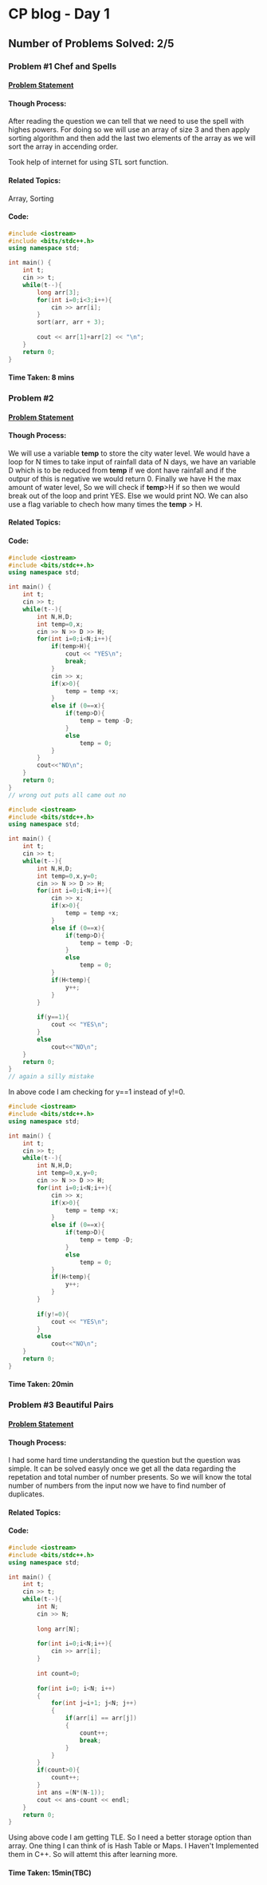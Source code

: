 # CP blog - Day 1
## Number of Problems Solved: 2/5

### Problem #1 Chef and Spells
#### [Problem Statement](https://www.codechef.com/LTIME98C/problems/CHFSPL)
#### Though Process:

After reading the question we can tell that we need to use the spell with highes powers. For doing so we will use an array of size 3 and then apply sorting algorithm and then add the last two elements of the array as we will sort the array in accending order.

Took help of internet for using STL sort function.
#### Related Topics:
Array, Sorting
#### Code:
```c++
#include <iostream>
#include <bits/stdc++.h>
using namespace std;

int main() {
	int t;
	cin >> t;
	while(t--){
	    long arr[3];
	    for(int i=0;i<3;i++){
	        cin >> arr[i];
	    }
	    sort(arr, arr + 3);
	    
	    cout << arr[1]+arr[2] << "\n";
	}
	return 0;
}
```
#### Time Taken: 8 mins

### Problem #2
#### [Problem Statement](https://www.codechef.com/LTIME98C/problems/REDALERT)
#### Though Process:
We will use a variable **temp** to store the city water level. We would have a loop for N times to take input of rainfall data of N days, we have an variable D which is to be reduced from **temp** if we dont have rainfall and if the outpur of this is negative we would return 0. Finally we have H the max amount of water level, So we will check if **temp**>H if so then we would break out of the loop and print YES. Else we would print NO. We can also use a flag variable to chech how many times the **temp** > H.
#### Related Topics:
#### Code:
```c++
#include <iostream>
#include <bits/stdc++.h>
using namespace std;

int main() {
	int t;
	cin >> t;
	while(t--){
	    int N,H,D;
	    int temp=0,x;
	    cin >> N >> D >> H;
	    for(int i=0;i<N;i++){
	        if(temp>H){
	            cout << "YES\n";
	            break;
	        }
            cin >> x;
            if(x>0){
                temp = temp +x;
            }
            else if (0==x){
                if(temp>D){
                    temp = temp -D;
                }
                else 
                    temp = 0;
            }
	    }
	    cout<<"NO\n";
	}
	return 0;
}
// wrong out puts all came out no
```
```c++
#include <iostream>
#include <bits/stdc++.h>
using namespace std;

int main() {
	int t;
	cin >> t;
	while(t--){
	    int N,H,D;
	    int temp=0,x,y=0;
	    cin >> N >> D >> H;
	    for(int i=0;i<N;i++){
            cin >> x;
            if(x>0){
                temp = temp +x;
            }
            else if (0==x){
                if(temp>D){
                    temp = temp -D;
                }
                else 
                    temp = 0;
            }
            if(H<temp){
                y++;
            }
	    }
	    
	    if(y==1){
	        cout << "YES\n";
	    }
	    else
	        cout<<"NO\n";
	}
	return 0;
}
// again a silly mistake
```
In above code I am checking for y==1 instead of y!=0.
```c++
#include <iostream>
#include <bits/stdc++.h>
using namespace std;

int main() {
	int t;
	cin >> t;
	while(t--){
	    int N,H,D;
	    int temp=0,x,y=0;
	    cin >> N >> D >> H;
	    for(int i=0;i<N;i++){
            cin >> x;
            if(x>0){
                temp = temp +x;
            }
            else if (0==x){
                if(temp>D){
                    temp = temp -D;
                }
                else 
                    temp = 0;
            }
            if(H<temp){
                y++;
            }
	    }
	    
	    if(y!=0){
	        cout << "YES\n";
	    }
	    else
	        cout<<"NO\n";
	}
	return 0;
}
```
#### Time Taken: 20min

### Problem #3 Beautiful Pairs 
#### [Problem Statement](https://www.codechef.com/LTIME98C/problems/BUTYPAIR)
#### Though Process:
I had some hard time understanding the question but the question was simple. It can be solved easyly once we get all the data regarding the repetation and total number of number presents.
So we will know the total number of numbers from the input now we have to find number of duplicates.
#### Related Topics:
#### Code:
```c++
#include <iostream>
#include <bits/stdc++.h>
using namespace std;

int main() {
	int t;
	cin >> t;
	while(t--){
	    int N;
	    cin >> N;
	    
	    long arr[N];
	    
	    for(int i=0;i<N;i++){
	        cin >> arr[i];
	    }
	    
	    int count=0;
	    
	    for(int i=0; i<N; i++)
        {
            for(int j=i+1; j<N; j++)
            {
                if(arr[i] == arr[j])
                {
                    count++;
                    break;                
                }
            }
        }
        if(count>0){
            count++;
        }
        int ans =(N*(N-1));
        cout << ans-count << endl;
	}
	return 0;
}

```

Using above code I am getting TLE. So I need a better storage option than array. One thing I can think of is Hash Table or Maps. I Haven't Implemented them in C++. So will attemt this after learning more.
#### Time Taken: 15min(TBC)